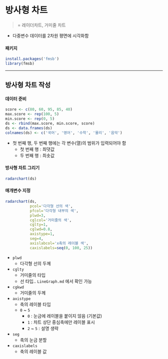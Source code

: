 # 방사형 차트

> = 레이더차트, 거미줄 차트

* 다중변수 데이터를 2차원 평면에 시각화함

#### 패키지

```R
install.packages('fmsb')
library(fmsb)
```



---



## 방사형 차트 작성

#### 데이터 준비

```R
score <- c(80, 60, 95, 85, 40)
max.score <- rep(100, 5)
min.score <- rep(0, 5)
ds <- rbind(max.score, min.score, score)
ds <- data.frames(ds)
colnames(ds) <- c('국어', '영어', '수학', '물리', '음악')
```

* 첫 번째 행, 두 번째 행에는 각 변수(열)의 범위가 입력되어야 함
  * 첫 번째 행 : 최댓값
  * 두 번째 행 : 최솟값

#### 방사형 차트 그리기

```R
radarchart(ds)
```

#### 매개변수 지정

```R
radarchart(ds,
		   pcol='다각형 선의 색',
		   pfcol='다각형 내부의 색',
		   plwd=3,
		   cglcol='거미줄의 색',
		   cglty=1,
		   cglwd=0.8,
		   axistype=1,
		   seg=4,
		   axislabcol='x축의 레이블 색',
		   caxislabels=seq(0, 100, 25))
```

* `plwd`
  * 다각형 선의 두께
* `cglty`
  * 거미줄의 타입
  * 선 타입.. `LineGraph.md` 에서 확인 가능
* `cgkwd`
  * 거미줄의 두께
* `axistype`
  * 축의 레이블 타입
  * `0` ~ `5`
    * `0` : 눈금에 레이블을 붙이지 않음 (기본값)
    * `1` : 차트 상단 중심축에만 레이블 표시
    * `2` ~ `5`  : 설명 생략
* `seg`
  * 축의 눈금 분할
* `caxislabels`
  * 축의 레이블 값